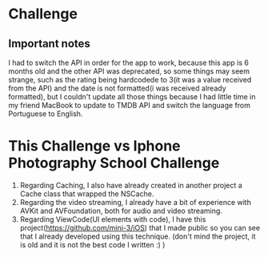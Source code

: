 # Challenge
## Important notes
I had to switch the API in order for the app to work, because this app is 6 months old and the other API was deprecated, so some things may seem strange, such as the rating being hardcodede to 3(it was a value received from the API) and the date is not formatted(i was received already formatted), but I couldn't update all those things because I had little time in my friend MacBook to update to TMDB API and switch the language from Portuguese to English.

# This Challenge vs Iphone Photography School Challenge
1. Regarding Caching, I also have already created in another project a Cache class that wrapped the NSCache.
2. Regarding the video streaming, I already have a bit of experience with AVKit and AVFoundation, both for audio and video streaming.
3. Regarding ViewCode(UI elements with code), I have this project(https://github.com/mini-3/iOS) that I made public so you can see that I already developed using this technique. (don't mind the project, it is old and it is not the best code I written :) )
